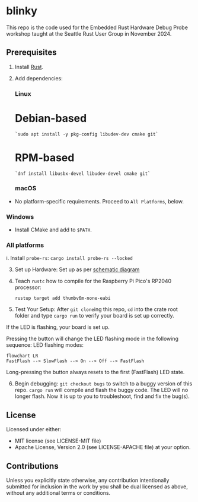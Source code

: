 # blinky

This repo is the code used for the Embedded Rust Hardware Debug Probe workshop taught at the
Seattle Rust User Group in November 2024.

## Prerequisites

1. Install [Rust](https://rust-lang.org/tools/install).
2. Add dependencies:

   ### Linux

   # Debian-based

       `sudo apt install -y pkg-config libudev-dev cmake git`

   # RPM-based

       `dnf install libusbx-devel libudev-devel cmake git`

   ### macOS

* No platform-specific requirements.  Proceed to `All Platforms`, below.

### Windows

* Install CMake and add to `$PATH`.

### All platforms

   i. Install `probe-rs`:
   `cargo install probe-rs --locked`

3. Set up Hardware:  Set up as per [schematic diagram](https://app.cirkitdesigner.com/project/c8efdf17-e924-4550-8c7a-da5c56bd626e)

4. Teach `rustc` how to compile for the Raspberry Pi Pico's RP2040 processor:

   ```
   rustup target add thumbv6m-none-eabi
   ```

5. Test Your Setup:
   After `git clone`ing this repo, `cd` into the crate root folder and type `cargo run` to verify your
   board is set up correctly.

If the LED is flashing, your board is set up.

Pressing the button will change the LED flashing mode in the following sequence:
LED flashing modes:

```mermaid
flowchart LR
FastFlash --> SlowFlash --> On --> Off --> FastFlash
```

Long-pressing the button always resets to the first (FastFlash) LED state.

6. Begin debugging:
   `git checkout bugs` to switch to a buggy version of this repo.
   `cargo run` will compile and flash the buggy code.  The LED will no longer flash.  Now it is up to
   you to troubleshoot, find and fix the bug(s).

## License

Licensed under either:

* MIT license (see LICENSE-MIT file)
* Apache License, Version 2.0 (see LICENSE-APACHE file)
  at your option.

## Contributions

Unless you explicitly state otherwise, any contribution intentionally submitted for inclusion in the
work by you shall be dual licensed as above, without any additional terms or conditions.
